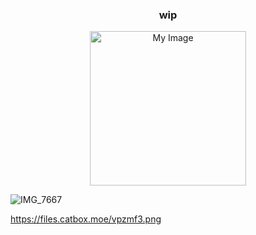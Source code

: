 <br><br>
<h3 align="center">wip</h3>


<p align="center"> <img src="https://files.catbox.moe/uey5fv.png" alt="My Image" width="250" height="247">
  
![IMG_7667](https://github.com/user-attachments/assets/57b85ec7-20ff-40b3-8846-bb8ebaaf8fd5)

https://files.catbox.moe/vpzmf3.png
